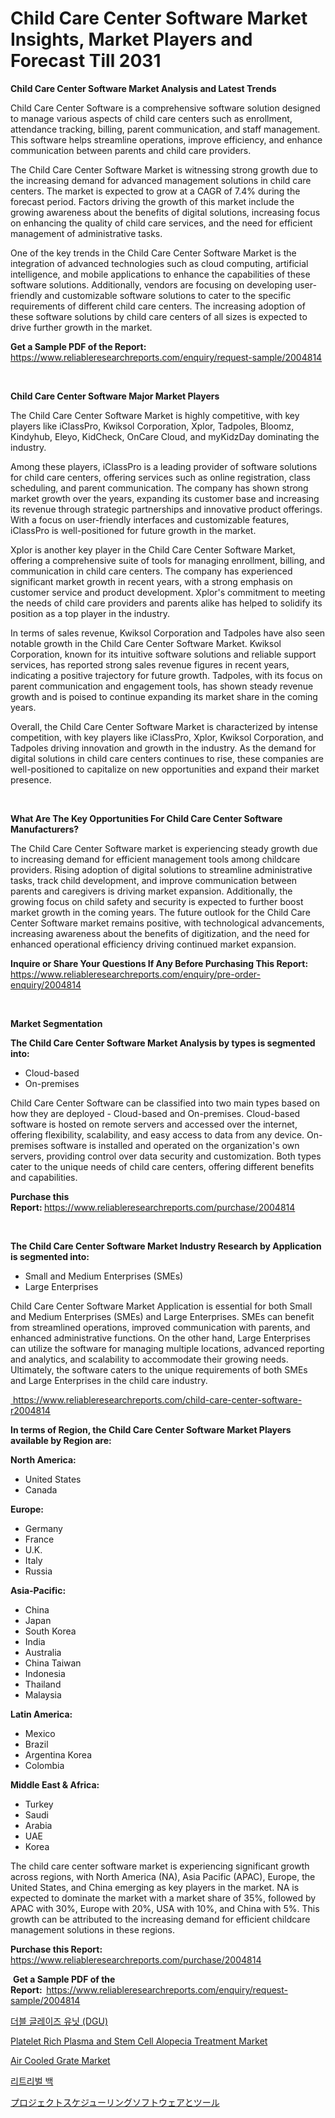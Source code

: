 <p><h1>Child Care Center Software Market Insights, Market Players and Forecast Till 2031</h1></p><p><strong>Child Care Center Software Market Analysis and Latest Trends</strong></p>
<p><p>Child Care Center Software is a comprehensive software solution designed to manage various aspects of child care centers such as enrollment, attendance tracking, billing, parent communication, and staff management. This software helps streamline operations, improve efficiency, and enhance communication between parents and child care providers.</p><p>The Child Care Center Software Market is witnessing strong growth due to the increasing demand for advanced management solutions in child care centers. The market is expected to grow at a CAGR of 7.4% during the forecast period. Factors driving the growth of this market include the growing awareness about the benefits of digital solutions, increasing focus on enhancing the quality of child care services, and the need for efficient management of administrative tasks.</p><p>One of the key trends in the Child Care Center Software Market is the integration of advanced technologies such as cloud computing, artificial intelligence, and mobile applications to enhance the capabilities of these software solutions. Additionally, vendors are focusing on developing user-friendly and customizable software solutions to cater to the specific requirements of different child care centers. The increasing adoption of these software solutions by child care centers of all sizes is expected to drive further growth in the market.</p></p>
<p><strong>Get a Sample PDF of the Report:&nbsp;</strong> <a href="https://www.reliableresearchreports.com/enquiry/request-sample/2004814">https://www.reliableresearchreports.com/enquiry/request-sample/2004814</a></p>
<p>&nbsp;</p>
<p><strong>Child Care Center Software Major Market Players</strong></p>
<p><p>The Child Care Center Software Market is highly competitive, with key players like iClassPro, Kwiksol Corporation, Xplor, Tadpoles, Bloomz, Kindyhub, Eleyo, KidCheck, OnCare Cloud, and myKidzDay dominating the industry.</p><p>Among these players, iClassPro is a leading provider of software solutions for child care centers, offering services such as online registration, class scheduling, and parent communication. The company has shown strong market growth over the years, expanding its customer base and increasing its revenue through strategic partnerships and innovative product offerings. With a focus on user-friendly interfaces and customizable features, iClassPro is well-positioned for future growth in the market.</p><p>Xplor is another key player in the Child Care Center Software Market, offering a comprehensive suite of tools for managing enrollment, billing, and communication in child care centers. The company has experienced significant market growth in recent years, with a strong emphasis on customer service and product development. Xplor's commitment to meeting the needs of child care providers and parents alike has helped to solidify its position as a top player in the industry.</p><p>In terms of sales revenue, Kwiksol Corporation and Tadpoles have also seen notable growth in the Child Care Center Software Market. Kwiksol Corporation, known for its intuitive software solutions and reliable support services, has reported strong sales revenue figures in recent years, indicating a positive trajectory for future growth. Tadpoles, with its focus on parent communication and engagement tools, has shown steady revenue growth and is poised to continue expanding its market share in the coming years.</p><p>Overall, the Child Care Center Software Market is characterized by intense competition, with key players like iClassPro, Xplor, Kwiksol Corporation, and Tadpoles driving innovation and growth in the industry. As the demand for digital solutions in child care centers continues to rise, these companies are well-positioned to capitalize on new opportunities and expand their market presence.</p></p>
<p>&nbsp;</p>
<p><strong>What Are The Key Opportunities For Child Care Center Software Manufacturers?</strong></p>
<p><p>The Child Care Center Software market is experiencing steady growth due to increasing demand for efficient management tools among childcare providers. Rising adoption of digital solutions to streamline administrative tasks, track child development, and improve communication between parents and caregivers is driving market expansion. Additionally, the growing focus on child safety and security is expected to further boost market growth in the coming years. The future outlook for the Child Care Center Software market remains positive, with technological advancements, increasing awareness about the benefits of digitization, and the need for enhanced operational efficiency driving continued market expansion.</p></p>
<p><strong>Inquire or Share Your Questions If Any Before Purchasing This Report:</strong> <a href="https://www.reliableresearchreports.com/enquiry/pre-order-enquiry/2004814">https://www.reliableresearchreports.com/enquiry/pre-order-enquiry/2004814</a></p>
<p>&nbsp;</p>
<p><strong>Market Segmentation</strong></p>
<p><strong>The Child Care Center Software Market Analysis by types is segmented into:</strong></p>
<p><ul><li>Cloud-based</li><li>On-premises</li></ul></p>
<p><p>Child Care Center Software can be classified into two main types based on how they are deployed - Cloud-based and On-premises. Cloud-based software is hosted on remote servers and accessed over the internet, offering flexibility, scalability, and easy access to data from any device. On-premises software is installed and operated on the organization's own servers, providing control over data security and customization. Both types cater to the unique needs of child care centers, offering different benefits and capabilities.</p></p>
<p><strong>Purchase this Report:&nbsp;</strong><a href="https://www.reliableresearchreports.com/purchase/2004814">https://www.reliableresearchreports.com/purchase/2004814</a></p>
<p>&nbsp;</p>
<p><strong>The Child Care Center Software Market Industry Research by Application is segmented into:</strong></p>
<p><ul><li>Small and Medium Enterprises (SMEs)</li><li>Large Enterprises</li></ul></p>
<p><p>Child Care Center Software Market Application is essential for both Small and Medium Enterprises (SMEs) and Large Enterprises. SMEs can benefit from streamlined operations, improved communication with parents, and enhanced administrative functions. On the other hand, Large Enterprises can utilize the software for managing multiple locations, advanced reporting and analytics, and scalability to accommodate their growing needs. Ultimately, the software caters to the unique requirements of both SMEs and Large Enterprises in the child care industry.</p></p>
<p><a href="https://www.reliableresearchreports.com/child-care-center-software-r2004814">&nbsp;https://www.reliableresearchreports.com/child-care-center-software-r2004814</a></p>
<p><strong>In terms of Region, the Child Care Center Software Market Players available by Region are:</strong></p>
<p>
    <p> <strong> North America: </strong>
        <ul>
            <li>United States</li>
            <li>Canada</li>
        </ul>
        </p> 
    <p> <strong> Europe: </strong>
        <ul>
            <li>Germany</li>
            <li>France</li>
            <li>U.K.</li>
            <li>Italy</li>
            <li>Russia</li>
        </ul>
        </p> 
    <p> <strong> Asia-Pacific: </strong>
        <ul>
            <li>China</li>
            <li>Japan</li>
            <li>South Korea</li>
            <li>India</li>
            <li>Australia</li>
            <li>China Taiwan</li>
            <li>Indonesia</li>
            <li>Thailand</li>
            <li>Malaysia</li>
        </ul>
        </p> 
    <p> <strong> Latin America: </strong>
        <ul>
            <li>Mexico</li>
            <li>Brazil</li>
            <li>Argentina Korea</li>
            <li>Colombia</li>
        </ul>
        </p> 
    <p> <strong> Middle East & Africa: </strong>
        <ul>
            <li>Turkey</li>
            <li>Saudi</li>
            <li>Arabia</li>
            <li>UAE</li>
            <li>Korea</li>
        </ul>
    </p>
    </p>
<p><p>The child care center software market is experiencing significant growth across regions, with North America (NA), Asia Pacific (APAC), Europe, the United States, and China emerging as key players in the market. NA is expected to dominate the market with a market share of 35%, followed by APAC with 30%, Europe with 20%, USA with 10%, and China with 5%. This growth can be attributed to the increasing demand for efficient childcare management solutions in these regions.</p></p>
<p><strong>Purchase this Report: </strong><a href="https://www.reliableresearchreports.com/purchase/2004814">https://www.reliableresearchreports.com/purchase/2004814</a></p>
<p>&nbsp;<strong>Get a Sample PDF of the Report:&nbsp;&nbsp;</strong><a href="https://www.reliableresearchreports.com/enquiry/request-sample/2004814">https://www.reliableresearchreports.com/enquiry/request-sample/2004814</a></p>
<p><strong></strong></p>
<p><p><a href="https://medium.com/@larryanana1_81059/%EA%B8%80%EB%A1%9C%EB%B2%8C-%EC%9D%B4%EC%A4%91-%EC%9C%A0%EB%A6%AC-%EC%9C%A0%EB%8B%9B-dgus-%EC%8B%9C%EC%9E%A5%EC%9D%80-2024%EB%85%84%EB%B6%80%ED%84%B0-2031%EB%85%84%EA%B9%8C%EC%A7%80%EC%9D%98-%EA%B8%B0%EA%B0%84-%EB%8F%99%EC%95%88-%EC%97%B0%ED%8F%89%EA%B7%A0-%EC%84%B1%EC%9E%A5%EB%A5%A0%EC%9D%B4-%EB%A1%9C-%EC%98%88%EC%83%81%EB%90%98%EA%B3%A0-%EC%9E%88%EC%8A%B5%EB%8B%88%EB%8B%A4-cb2e7d2341ec">더블 글레이즈 유닛 (DGU)</a></p><p><a href="https://github.com/nhteumcc68/Market-Research-Report-List-1/blob/main/platelet-rich-plasma-and-stem-cell-alopecia-treatment-market.md">Platelet Rich Plasma and Stem Cell Alopecia Treatment Market</a></p><p><a href="https://github.com/phuonganhit041011/Market-Research-Report-List-1/blob/main/air-cooled-grate-market.md">Air Cooled Grate Market</a></p><p><a href="https://github.com/regina00882/Market-Research-Report-List-1/blob/main/1220556125594.md">리트리벌 백</a></p><p><a href="https://github.com/deonnorth8/Market-Research-Report-List-1/blob/main/3143081116860.md">プロジェクトスケジューリングソフトウェアとツール</a></p></p>